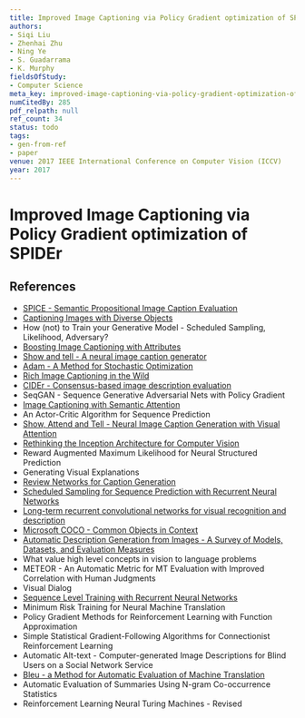 ```yaml
---
title: Improved Image Captioning via Policy Gradient optimization of SPIDEr
authors:
- Siqi Liu
- Zhenhai Zhu
- Ning Ye
- S. Guadarrama
- K. Murphy
fieldsOfStudy:
- Computer Science
meta_key: improved-image-captioning-via-policy-gradient-optimization-of-spider
numCitedBy: 285
pdf_relpath: null
ref_count: 34
status: todo
tags:
- gen-from-ref
- paper
venue: 2017 IEEE International Conference on Computer Vision (ICCV)
year: 2017
---
```


# Improved Image Captioning via Policy Gradient optimization of SPIDEr

## References

- [SPICE - Semantic Propositional Image Caption Evaluation](./spice-semantic-propositional-image-caption-evaluation.md)
- [Captioning Images with Diverse Objects](./captioning-images-with-diverse-objects.md)
- How (not) to Train your Generative Model - Scheduled Sampling, Likelihood, Adversary?
- [Boosting Image Captioning with Attributes](./boosting-image-captioning-with-attributes.md)
- [Show and tell - A neural image caption generator](./show-and-tell-a-neural-image-caption-generator.md)
- [Adam - A Method for Stochastic Optimization](./adam-a-method-for-stochastic-optimization.md)
- [Rich Image Captioning in the Wild](./rich-image-captioning-in-the-wild.md)
- [CIDEr - Consensus-based image description evaluation](./cider-consensus-based-image-description-evaluation.md)
- SeqGAN - Sequence Generative Adversarial Nets with Policy Gradient
- [Image Captioning with Semantic Attention](./image-captioning-with-semantic-attention.md)
- An Actor-Critic Algorithm for Sequence Prediction
- [Show, Attend and Tell - Neural Image Caption Generation with Visual Attention](./show-attend-and-tell-neural-image-caption-generation-with-visual-attention.md)
- [Rethinking the Inception Architecture for Computer Vision](./rethinking-the-inception-architecture-for-computer-vision.md)
- Reward Augmented Maximum Likelihood for Neural Structured Prediction
- Generating Visual Explanations
- [Review Networks for Caption Generation](./review-networks-for-caption-generation.md)
- [Scheduled Sampling for Sequence Prediction with Recurrent Neural Networks](./scheduled-sampling-for-sequence-prediction-with-recurrent-neural-networks.md)
- [Long-term recurrent convolutional networks for visual recognition and description](./long-term-recurrent-convolutional-networks-for-visual-recognition-and-description.md)
- [Microsoft COCO - Common Objects in Context](./microsoft-coco-common-objects-in-context.md)
- [Automatic Description Generation from Images - A Survey of Models, Datasets, and Evaluation Measures](./automatic-description-generation-from-images-a-survey-of-models-datasets-and-evaluation-measures.md)
- What value high level concepts in vision to language problems
- METEOR - An Automatic Metric for MT Evaluation with Improved Correlation with Human Judgments
- Visual Dialog
- [Sequence Level Training with Recurrent Neural Networks](./sequence-level-training-with-recurrent-neural-networks.md)
- Minimum Risk Training for Neural Machine Translation
- Policy Gradient Methods for Reinforcement Learning with Function Approximation
- Simple Statistical Gradient-Following Algorithms for Connectionist Reinforcement Learning
- Automatic Alt-text - Computer-generated Image Descriptions for Blind Users on a Social Network Service
- [Bleu - a Method for Automatic Evaluation of Machine Translation](./bleu-a-method-for-automatic-evaluation-of-machine-translation.md)
- Automatic Evaluation of Summaries Using N-gram Co-occurrence Statistics
- Reinforcement Learning Neural Turing Machines - Revised

